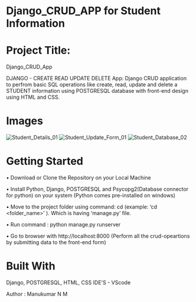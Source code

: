 # Django_CRUD_APP for Student Information

# Project Title:
 Django_CRUD_App
 
DJANGO - CREATE READ UPDATE DELETE App: Django CRUD application to perfrom basic SQL operations like create, read, update and delete a STUDENT information using POSTGRESQL database
with front-end design using HTML and CSS.

# Images
![Student_Details_01](https://user-images.githubusercontent.com/24228300/123062128-dd828c00-d429-11eb-9907-6e668db63ad1.PNG)
![Student_Update_Form_01](https://user-images.githubusercontent.com/24228300/123062137-deb3b900-d429-11eb-9206-cb1305bd7a05.PNG)
![Student_Database_02](https://user-images.githubusercontent.com/24228300/123062141-df4c4f80-d429-11eb-91cf-4690bd1bf044.PNG)

# Getting Started
•	Download or Clone the Repository on your Local Machine

•	Install Python, Django, POSTGRESQL and Psycopg2(Database connector for python) on your system (Python comes pre-installed on windows)

•	Move to the project folder using command: cd  <foldername> (example: ‘cd <folder_name>’ ). Which is having ‘manage.py’ file.

•	Run command : python manage.py runserver

•	Go to browser with http://localhost:8000 
(Perform all the crud-opeartions by submitting data to the front-end form)



# Built With
Django, POSTGRESQL, HTML, CSS
IDE'S - VScode

Author : Manukumar N M 
